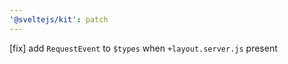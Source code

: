 ```yaml
---
'@sveltejs/kit': patch
---
```


[fix] add `RequestEvent` to `$types` when `+layout.server.js` present
